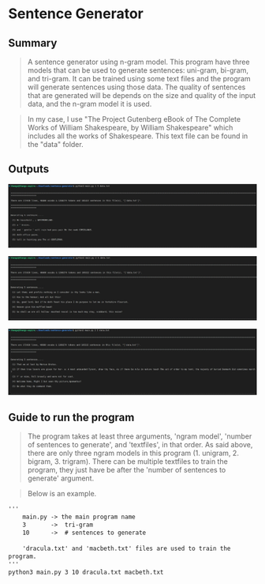 # Sentence Generator

## Summary
> A sentence generator using n-gram model. This program have three models that can be used to generate sentences: uni-gram, bi-gram, and tri-gram. It can be trained using some text files and the program will generate sentences using those data. The quality of sentences that are generated will be depends on the size and quality of the input data, and the n-gram model it is used.    

> In my case, I use "The Project Gutenberg eBook of The Complete Works of William Shakespeare, by William Shakespeare" which includes all the works of Shakespeare. This text file can be found in the "data" folder.

## Outputs

![uni-gram output screenshot](./screen-shots/unigram.jpg?raw=true "uni-gram output")

![bi-gram output screenshot](./screen-shots/bigram.jpg?raw=true "uni-gram output")

![tri-gram output screenshot](./screen-shots/trigram.jpg?raw=true "tri-gram output")

## Guide to run the program

> The program takes at least three arguments, 'ngram model', 'number of sentences to generate', and 'textfiles', in that order. As said above, there are only three ngram models in this program (1. unigram, 2. bigram, 3. trigram). There can be multiple textfiles to train the program, they just have be after the 'number of sentences to generate' argument.   

> Below is an example. 

```
'''
    main.py -> the main program name
    3       ->  tri-gram
    10      ->  # sentences to generate
    
    'dracula.txt' and 'macbeth.txt' files are used to train the program.
'''
python3 main.py 3 10 dracula.txt macbeth.txt
```